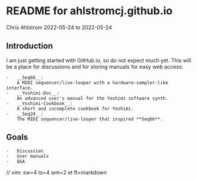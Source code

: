 # README for ahlstromcj.github.io

Chris Ahlstrom
2022-05-24 to 2022-05-24

## Introduction

I am just getting started with GitHub.io, so do not expect much yet.
This will be a place for discussions and for storing manuals for easy
web access:

    -   __Seq66__:
        A MIDI sequencer/live-looper with a hardware-sampler-like interface.
    -   __Yoshimi-Doc__:
        An advanced user's manual for the Yoshimi software synth.
    -   __Yoshimi-Cookbook__:
        A short and incomplete cookbook for Yoshimi.
    -   __Seq24__:
        The MIDI sequencer/live-looper that inspired **Seq66**.

## Goals

    -   Discussion
    -   User manuals
    -   Q&A

// vim: sw=4 ts=4 wm=2 et ft=markdown
